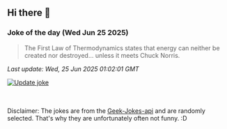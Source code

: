 ## Hi there 👋

### Joke of the day (Wed Jun 25 2025)
<!-- joke -->
>The First Law of Thermodynamics states that energy can neither be created nor destroyed... unless it meets Chuck Norris.
<!-- /joke -->

*Last update: Wed, 25 Jun 2025 01:02:01 GMT*

[![Update joke](https://github.com/nclskfm/nclskfm/actions/workflows/joke.yml/badge.svg)](https://github.com/nclskfm/nclskfm/actions/workflows/joke.yml)

<br><br>
Disclaimer: The jokes are from the [Geek-Jokes-api](https://github.com/sameerkumar18/geek-joke-api) and are randomly selected. That's why they are unfortunately often not funny. :D
